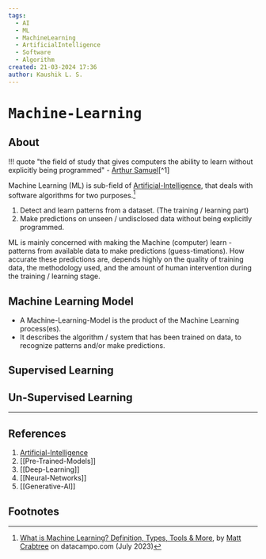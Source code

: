 ```yaml
---
tags:
  - AI
  - ML
  - MachineLearning
  - ArtificialIntelligence
  - Software
  - Algorithm
created: 21-03-2024 17:36
author: Kaushik L. S.
---
```

<!-- more -->
# <kbd> Machine-Learning </kbd>
## About
!!! quote 
	"the field of study that gives computers the ability to learn without explicitly being programmed" - [Arthur Samuel](https://en.wikipedia.org/wiki/Arthur_Samuel_(computer_scientist))[^1]

Machine Learning (ML) is sub-field of [Artificial-Intelligence](Projects/Artificial-Intelligence.md), that deals with software algorithms for two purposes.[^2]
1. Detect and learn patterns from a dataset. (The training  / learning part)
2. Make predictions on unseen / undisclosed data without being explicitly programmed.

ML is mainly concerned with making the Machine (computer) learn - patterns from available data to make predictions (guess-timations). How accurate these predictions are, depends highly on the quality of training data, the methodology used, and the amount of human intervention during the training / learning stage.

## Machine Learning Model

* A Machine-Learning-Model is the product of the Machine Learning process(es).
* It describes the algorithm / system that has been trained on data, to recognize patterns and/or make predictions.

## Supervised Learning

## Un-Supervised Learning

---
## References
1. [Artificial-Intelligence](Projects/Artificial-Intelligence.md)
2. [[Pre-Trained-Models]]
3. [[Deep-Learning]]
4. [[Neural-Networks]]
5. [[Generative-AI]]
## Footnotes

[^1]: [Machine learning, explained](https://mitsloan.mit.edu/ideas-made-to-matter/machine-learning-explained), by [Sara Brown](https://mitsloan.mit.edu/ideas-made-to-matter/sara-brown) on mitsloan.mit.edu (21 April 2021)
[^2]: [What is Machine Learning? Definition, Types, Tools & More](https://www.datacamp.com/blog/what-is-machine-learning), by [Matt Crabtree](https://www.datacamp.com/portfolio/mattcrabtree) on datacampo.com (July 2023)
